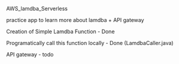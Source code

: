 AWS_lamdba_Serverless

practice app to learn more about lamdba + API gateway 

Creation of Simple Lamdba Function - Done

Programatically call this function locally - Done (LamdbaCaller.java)

API gateway - todo 

